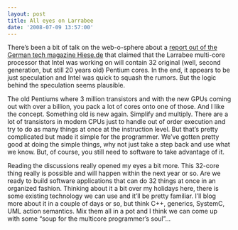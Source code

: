 ```yaml
---
layout: post
title: All eyes on Larrabee
date: '2008-07-09 13:57:00'
---
```



There’s been a bit of talk on the web-o-sphere about a [report out of the German tech magazine Hiese.de](http://www.custompc.co.uk/news/602910/rumour-control-larrabee-based-on-32-original-pentium-cores.html) that claimed that the Larrabee multi-core processor that Intel was working on will contain 32 original (well, second generation, but still 20 years old) Pentium cores. In the end, it appears to be just speculation and Intel was quick to squash the rumors. But the logic behind the speculation seems plausible.

The old Pentiums where 3 million transistors and with the new GPUs coming out with over a billion, you pack a lot of cores onto one of those. And I like the concept. Something old is new again. Simplify and multiply. There are a lot of transistors in modern CPUs just to handle out of order execution and try to do as many things at once at the instruction level. But that’s pretty complicated but made it simple for the programmer. We’ve gotten pretty good at doing the simple things, why not just take a step back and use what we know. But, of course, you still need to software to take advantage of it.

Reading the discussions really opened my eyes a bit more. This 32-core thing really is possible and will happen within the next year or so. Are we ready to build software applications that can do 32 things at once in an organized fashion. Thinking about it a bit over my holidays here, there is some existing technology we can use and it’ll be pretty familiar. I’ll blog more about it in a couple of days or so, but think C++, generics, SystemC, UML action semantics. Mix them all in a pot and I think we can come up with some “soup for the multicore programmer’s soul”…


